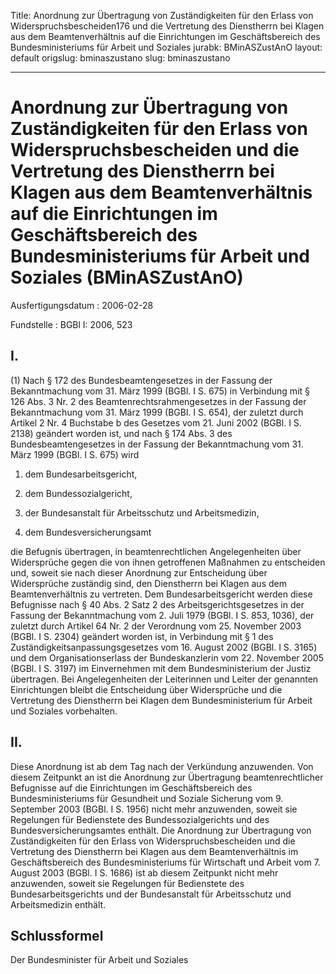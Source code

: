 Title: Anordnung zur Übertragung von Zuständigkeiten für den Erlass von Widerspruchsbescheiden176
  und die Vertretung des Dienstherrn bei Klagen aus dem Beamtenverhältnis auf die
  Einrichtungen im Geschäftsbereich des Bundesministeriums für Arbeit und Soziales
jurabk: BMinASZustAnO
layout: default
origslug: bminaszustano
slug: bminaszustano

---

# Anordnung zur Übertragung von Zuständigkeiten für den Erlass von Widerspruchsbescheiden und die Vertretung des Dienstherrn bei Klagen aus dem Beamtenverhältnis auf die Einrichtungen im Geschäftsbereich des Bundesministeriums für Arbeit und Soziales (BMinASZustAnO)

Ausfertigungsdatum
:   2006-02-28

Fundstelle
:   BGBl I: 2006, 523



## I.

(1) Nach § 172 des Bundesbeamtengesetzes in der Fassung der
Bekanntmachung vom 31. März 1999 (BGBl. I S. 675) in Verbindung mit §
126 Abs. 3 Nr. 2 des Beamtenrechtsrahmengesetzes in der Fassung der
Bekanntmachung vom 31. März 1999 (BGBl. I S. 654), der zuletzt durch
Artikel 2 Nr. 4 Buchstabe b des Gesetzes vom 21. Juni 2002 (BGBl. I S.
2138) geändert worden ist, und nach § 174 Abs. 3 des
Bundesbeamtengesetzes in der Fassung der Bekanntmachung vom 31. März
1999 (BGBl. I S. 675) wird

1.  dem Bundesarbeitsgericht,


2.  dem Bundessozialgericht,


3.  der Bundesanstalt für Arbeitsschutz und Arbeitsmedizin,


4.  dem Bundesversicherungsamt



die Befugnis übertragen, in beamtenrechtlichen Angelegenheiten über
Widersprüche gegen die von ihnen getroffenen Maßnahmen zu entscheiden
und, soweit sie nach dieser Anordnung zur Entscheidung über
Widersprüche zuständig sind, den Dienstherrn bei Klagen aus dem
Beamtenverhältnis zu vertreten.
Dem Bundesarbeitsgericht werden diese Befugnisse nach § 40 Abs. 2 Satz
2 des Arbeitsgerichtsgesetzes in der Fassung der Bekanntmachung vom 2.
Juli 1979 (BGBl. I S. 853, 1036), der zuletzt durch Artikel 64 Nr. 2
der Verordnung vom 25. November 2003 (BGBl. I S. 2304) geändert worden
ist, in Verbindung mit § 1 des Zuständigkeitsanpassungsgesetzes vom
16\. August 2002 (BGBl. I S. 3165) und dem Organisationserlass der
Bundeskanzlerin vom 22. November 2005 (BGBl. I S. 3197) im
Einvernehmen mit dem Bundesministerium der Justiz übertragen.
Bei Angelegenheiten der Leiterinnen und Leiter der genannten
Einrichtungen bleibt die Entscheidung über Widersprüche und die
Vertretung des Dienstherrn bei Klagen dem Bundesministerium für Arbeit
und Soziales vorbehalten.


## II.

Diese Anordnung ist ab dem Tag nach der Verkündung anzuwenden. Von
diesem Zeitpunkt an ist die Anordnung zur Übertragung
beamtenrechtlicher Befugnisse auf die Einrichtungen im
Geschäftsbereich des Bundesministeriums für Gesundheit und Soziale
Sicherung vom 9. September 2003 (BGBl. I S. 1956) nicht mehr
anzuwenden, soweit sie Regelungen für Bedienstete des
Bundessozialgerichts und des Bundesversicherungsamtes enthält. Die
Anordnung zur Übertragung von Zuständigkeiten für den Erlass von
Widerspruchsbescheiden und die Vertretung des Dienstherrn bei Klagen
aus dem Beamtenverhältnis im Geschäftsbereich des Bundesministeriums
für Wirtschaft und Arbeit vom 7. August 2003 (BGBl. I S. 1686) ist ab
diesem Zeitpunkt nicht mehr anzuwenden, soweit sie Regelungen für
Bedienstete des Bundesarbeitsgerichts und der Bundesanstalt für
Arbeitsschutz und Arbeitsmedizin enthält.


## Schlussformel

Der Bundesminister für Arbeit und Soziales

